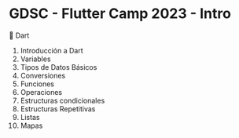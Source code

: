 # GDSC - Flutter Camp 2023 - Intro

📱 Dart

1. Introducción a Dart
2. Variables
3. Tipos de Datos Básicos
4. Conversiones
5. Funciones
6. Operaciones
7. Estructuras condicionales
8. Estructuras Repetitivas
9. Listas
10. Mapas
